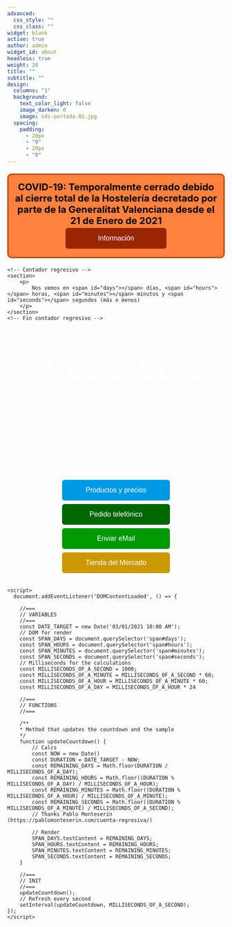 ```yaml
---
advanced:
  css_style: ""
  css_class: ""
widget: blank
active: true
author: admin
widget_id: about
headless: true
weight: 20
title: ""
subtitle: ""
design:
  columns: "1"
  background:
    text_color_light: false
    image_darken: 0
    image: sds-portada-01.jpg
  spacing:
    padding:
      - 20px
      - "0"
      - 20px
      - "0"
---
```


<!DOCTYPE html>
<html>
  <head>
    <meta charset="UTF-8"/>
    <title>Son de Sabores</title>
  </head>

<style>
.button {
  background-color: #0099e6;
  position: relative;
  top: 0%;
  /* border: none; */
  border: 0px solid black;
  color: white;
  padding: 15px 32px;
  text-decoration: none;
  text-align: center;
  display: center;
  border-radius: 6px;
  font-size: 16px;
  margin: 4px 2px;
  cursor: pointer;
  transition-duration: 0.4s;
  overflow: hidden;
}

.button:hover{
    color: black;
    background-color: #FFF8C2;
}
  
.button:after {
  content: "";
  background: #ffffff;
  display: block;
  position: absolute;
  padding-top: 300%;
  padding-left: 350%;
  margin-left: -40px !important;
  margin-top: -120%;
  opacity: 0;
  transition: all 0.8s
}

.button:active:after {
  padding: 0;
  margin: 0;
  opacity: 1;
  transition: 0s
}

.button1 {width: 250px;}
.button2 {width: 250px; background-color: #006600;}
.button3 {width: 250px; background-color: #009900;}
.button4 {width: 250px; background-color: #cc9900;}
.button5 {width: 50%;   background-color: #992600;}
</style>


<body>

<p style="background:#FF813E; color:black; font-weight:bold; padding:15px; border:3px solid #B34F19; margin-top:20px; margin-bottom:20px; text-align:center; font-size:22px; border-radius:10px;">COVID-19: Temporalmente cerrado debido al cierre total de la Hostelería decretado por parte de la Generalitat Valenciana desde el 21 de Enero de 2021
<br/>
<a href="https://www.google.com/search?q=COVID-19+%2BVinar%C3%B3s&oq=COVID19+%2BVinar%C3%B3s&aqs=chrome..69i57.27050j1j15&sourceid=chrome&ie=UTF-8" target="_blank"><button class="button button5">Información</button></a>

    <!-- Contador regresivo -->
    <section>
        <p>
            Nos vemos en <span id="days"></span> días, <span id="hours"></span> horas, <span id="minutes"></span> minutos y <span id="seconds"></span> segundos (más o menos)
        </p>
    </section> 
    <!-- Fin contador regresivo -->

</p>

<h1 style="color:white; text-align:center; font-size:400%;">
  <b>SON DE SABORES</b>
</h1>

<h1 style="color:white; text-align:center; font-size:150%;">
  <b>Comida Peruana en el Mercado Municipal de Vinaròs (Castellón)</b>
</h1>

<h1 style="color:white; text-align:center; font-size:100%;">
  En nuestra parada podrá encontrar comida peruana, tapas, helados, extractos de frutas naturales, batidos y zumos de frutas exóticas, postres caseros, cerveza Estrella Damm y Complot IPA, además de otras especialidades. Y todo tanto para consumir en las instalaciones del Mercado como para llevar
</h1>

<p style="padding:15px; border:0px solid black; margin-top:10px; margin-bottom:10px; text-align:center; font-size:22px; border-radius:0px;">
<a href="https://drive.google.com/drive/folders/18_9FEFRLB9bzvI3kZfulINeRh2OaOTNI" target="_blank"><button class="button button1">Productos y precios</button></a><br/>
<a href="tel:+34 651 94 55 87"><button class="button button2">Pedido telefónico</button></a><br/>
<a href="mailto:SonDeSaboresPeruanos@gmail.com" target="_blank"><button class="button button3">Enviar eMail</button></a><br/>
<a href="http://vinaros.mercadosexcelentes.com/tienda/son-sabores" target="_blank"><button class="button button4">Tienda del Mercado</button></a>
</p>

    <script>
      document.addEventListener('DOMContentLoaded', () => { 

        //===
        // VARIABLES
        //===
        const DATE_TARGET = new Date('03/01/2021 10:00 AM');
        // DOM for render
        const SPAN_DAYS = document.querySelector('span#days');
        const SPAN_HOURS = document.querySelector('span#hours');
        const SPAN_MINUTES = document.querySelector('span#minutes');
        const SPAN_SECONDS = document.querySelector('span#seconds');
        // Milliseconds for the calculations
        const MILLISECONDS_OF_A_SECOND = 1000;
        const MILLISECONDS_OF_A_MINUTE = MILLISECONDS_OF_A_SECOND * 60;
        const MILLISECONDS_OF_A_HOUR = MILLISECONDS_OF_A_MINUTE * 60;
        const MILLISECONDS_OF_A_DAY = MILLISECONDS_OF_A_HOUR * 24

        //===
        // FUNCTIONS
        //===

        /**
        * Method that updates the countdown and the sample
        */
        function updateCountdown() {
            // Calcs
            const NOW = new Date()
            const DURATION = DATE_TARGET - NOW;
            const REMAINING_DAYS = Math.floor(DURATION / MILLISECONDS_OF_A_DAY);
            const REMAINING_HOURS = Math.floor((DURATION % MILLISECONDS_OF_A_DAY) / MILLISECONDS_OF_A_HOUR);
            const REMAINING_MINUTES = Math.floor((DURATION % MILLISECONDS_OF_A_HOUR) / MILLISECONDS_OF_A_MINUTE);
            const REMAINING_SECONDS = Math.floor((DURATION % MILLISECONDS_OF_A_MINUTE) / MILLISECONDS_OF_A_SECOND);
            // Thanks Pablo Monteserín (https://pablomonteserin.com/cuenta-regresiva/)

            // Render
            SPAN_DAYS.textContent = REMAINING_DAYS;
            SPAN_HOURS.textContent = REMAINING_HOURS;
            SPAN_MINUTES.textContent = REMAINING_MINUTES;
            SPAN_SECONDS.textContent = REMAINING_SECONDS;
        }

        //===
        // INIT
        //===
        updateCountdown();
        // Refresh every second
        setInterval(updateCountdown, MILLISECONDS_OF_A_SECOND);
    });
    </script>

</body>
</html>

